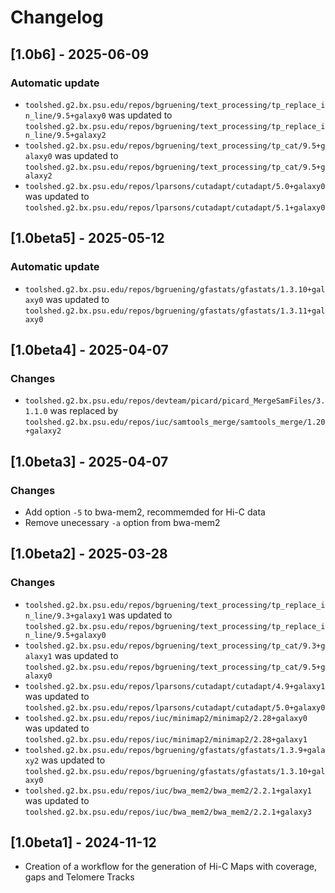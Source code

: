 # Changelog

## [1.0b6] - 2025-06-09

### Automatic update
- `toolshed.g2.bx.psu.edu/repos/bgruening/text_processing/tp_replace_in_line/9.5+galaxy0` was updated to `toolshed.g2.bx.psu.edu/repos/bgruening/text_processing/tp_replace_in_line/9.5+galaxy2`
- `toolshed.g2.bx.psu.edu/repos/bgruening/text_processing/tp_cat/9.5+galaxy0` was updated to `toolshed.g2.bx.psu.edu/repos/bgruening/text_processing/tp_cat/9.5+galaxy2`
- `toolshed.g2.bx.psu.edu/repos/lparsons/cutadapt/cutadapt/5.0+galaxy0` was updated to `toolshed.g2.bx.psu.edu/repos/lparsons/cutadapt/cutadapt/5.1+galaxy0`

## [1.0beta5] - 2025-05-12

### Automatic update
- `toolshed.g2.bx.psu.edu/repos/bgruening/gfastats/gfastats/1.3.10+galaxy0` was updated to `toolshed.g2.bx.psu.edu/repos/bgruening/gfastats/gfastats/1.3.11+galaxy0`

## [1.0beta4] - 2025-04-07

### Changes

- `toolshed.g2.bx.psu.edu/repos/devteam/picard/picard_MergeSamFiles/3.1.1.0` was replaced by `toolshed.g2.bx.psu.edu/repos/iuc/samtools_merge/samtools_merge/1.20+galaxy2`

## [1.0beta3] - 2025-04-07

### Changes

- Add option `-5` to bwa-mem2, recommemded for Hi-C data
- Remove unecessary  `-a` option from bwa-mem2

## [1.0beta2] - 2025-03-28

### Changes

- `toolshed.g2.bx.psu.edu/repos/bgruening/text_processing/tp_replace_in_line/9.3+galaxy1` was updated to `toolshed.g2.bx.psu.edu/repos/bgruening/text_processing/tp_replace_in_line/9.5+galaxy0`
- `toolshed.g2.bx.psu.edu/repos/bgruening/text_processing/tp_cat/9.3+galaxy1` was updated to `toolshed.g2.bx.psu.edu/repos/bgruening/text_processing/tp_cat/9.5+galaxy0`
- `toolshed.g2.bx.psu.edu/repos/lparsons/cutadapt/cutadapt/4.9+galaxy1` was updated to `toolshed.g2.bx.psu.edu/repos/lparsons/cutadapt/cutadapt/5.0+galaxy0`
- `toolshed.g2.bx.psu.edu/repos/iuc/minimap2/minimap2/2.28+galaxy0` was updated to `toolshed.g2.bx.psu.edu/repos/iuc/minimap2/minimap2/2.28+galaxy1`
- `toolshed.g2.bx.psu.edu/repos/bgruening/gfastats/gfastats/1.3.9+galaxy2` was updated to `toolshed.g2.bx.psu.edu/repos/bgruening/gfastats/gfastats/1.3.10+galaxy0`
- `toolshed.g2.bx.psu.edu/repos/iuc/bwa_mem2/bwa_mem2/2.2.1+galaxy1` was updated to `toolshed.g2.bx.psu.edu/repos/iuc/bwa_mem2/bwa_mem2/2.2.1+galaxy3`


## [1.0beta1] - 2024-11-12

- Creation of a workflow for the generation of Hi-C Maps with coverage, gaps and Telomere Tracks
